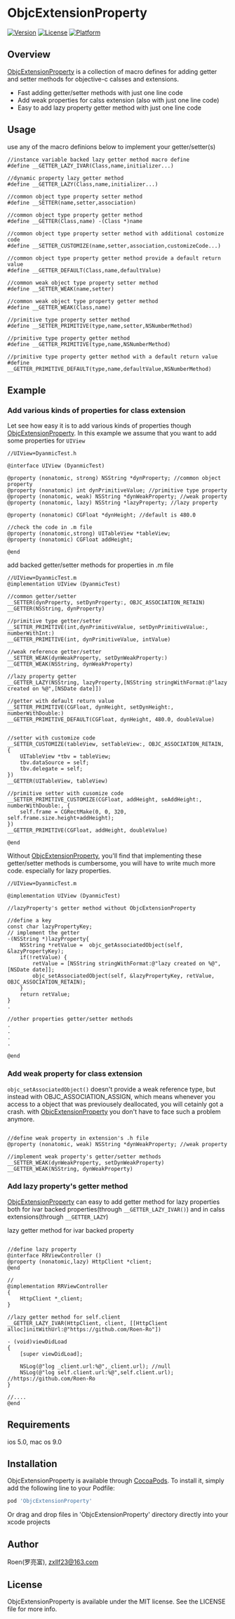 # ObjcExtensionProperty

[![Version](https://img.shields.io/cocoapods/v/ObjcExtensionProperty.svg?style=flat)](https://cocoapods.org/pods/ObjcExtensionProperty)
[![License](https://img.shields.io/cocoapods/l/ObjcExtensionProperty.svg?style=flat)](https://cocoapods.org/pods/ObjcExtensionProperty)
[![Platform](https://img.shields.io/cocoapods/p/ObjcExtensionProperty.svg?style=flat)](https://cocoapods.org/pods/ObjcExtensionProperty)

## Overview
[ObjcExtensionProperty](https://github.com/Roen-Ro/ObjcExtensionProperty) is a collection of macro defines for adding getter and setter methods for objective-c calsses and extensions. 
- Fast adding getter/setter methods with just one line code
- Add weak properties for calss extension (also with just one line code)
- Easy to add lazy property getter method with just one line code

## Usage
use any of the macro definions below to implement your getter/setter(s)
```objc
//instance variable backed lazy getter method macro define
#define __GETTER_LAZY_IVAR(Class,name,initializer...)

//dynamic property lazy getter method
#define __GETTER_LAZY(Class,name,initializer...)

//common object type property setter method
#define __SETTER(name,setter,association)

//common object type property getter method
#define __GETTER(Class,name) -(Class *)name

//common object type property setter method with additional costomize code
#define __SETTER_CUSTOMIZE(name,setter,association,customizeCode...)

//common object type property getter method provide a default return value
#define __GETTER_DEFAULT(Class,name,defaultValue)

//common weak object type property setter method
#define __SETTER_WEAK(name,setter)

//common weak object type property getter method
#define __GETTER_WEAK(Class,name)

//primitive type property setter method
#define __SETTER_PRIMITIVE(type,name,setter,NSNumberMethod)

//primitive type property getter method
#define __GETTER_PRIMITIVE(type,name,NSNumberMethod)

//primitive type property getter method with a default return value
#define __GETTER_PRIMITIVE_DEFAULT(type,name,defaultValue,NSNumberMethod)
```
## Example

### Add various kinds of properties for class extension
Let see how easy it is to add various kinds of properties though [ObjcExtensionProperty](https://github.com/Roen-Ro/ObjcExtensionProperty). In this example we assume that you want to add some properties for `UIView`

```objc
//UIView+DyanmicTest.h

@interface UIView (DyanmicTest)

@property (nonatomic, strong) NSString *dynProperty; //common object property
@property (nonatomic) int dynPrimitiveValue; //primitive type property
@property (nonatomic, weak) NSString *dynWeakProperty; //weak property
@property (nonatomic, lazy) NSString *lazyProperty; //lazy property

@property (nonatomic) CGFloat *dynHeight; //default is 480.0

//check the code in .m file
@property (nonatomic,strong) UITableView *tableView;
@property (nonatomic) CGFloat addHeight;

@end
```
add backed getter/setter methods for properties in .m file 
```objc
//UIView+DyanmicTest.m
@implementation UIView (DyanmicTest)

//common getter/setter
__SETTER(dynProperty, setDynProperty:, OBJC_ASSOCIATION_RETAIN)
__GETTER(NSString, dynProperty)

//primitive type getter/setter
__SETTER_PRIMITIVE(int,dynPrimitiveValue, setDynPrimitiveValue:, numberWithInt:)
__GETTER_PRIMITIVE(int, dynPrimitiveValue, intValue)

//weak reference getter/setter
__SETTER_WEAK(dynWeakProperty, setDynWeakProperty:)
__GETTER_WEAK(NSString, dynWeakProperty)

//lazy property getter
__GETTER_LAZY(NSString, lazyProperty,[NSString stringWithFormat:@"lazy created on %@",[NSDate date]])

//getter with default return value
__SETTER_PRIMITIVE(CGFloat, dynHeight, setDynHeight:, numberWithDouble:)
__GETTER_PRIMITIVE_DEFAULT(CGFloat, dynHeight, 480.0, doubleValue)


//setter with customize code
__SETTER_CUSTOMIZE(tableView, setTableView:, OBJC_ASSOCIATION_RETAIN, {
    UITableView *tbv = tableView;
    tbv.dataSource = self;
    tbv.delegate = self;
})
__GETTER(UITableView, tableView)

//primitive setter with cusomize code
__SETTER_PRIMITIVE_CUSTOMIZE(CGFloat, addHeight, seAddHeight:, numberWithDouble:, {
    self.frame = CGRectMake(0, 0, 320, self.frame.size.height+addHeight);
})
__GETTER_PRIMITIVE(CGFloat, addHeight, doubleValue)

@end
```
Without [ObjcExtensionProperty](https://github.com/Roen-Ro/ObjcExtensionProperty), you'll find that implementing these getter/setter methods is cumbersome, you will have to write much more code. especially for lazy properties.

```objc
//UIView+DyanmicTest.m

@implementation UIView (DyanmicTest)

//lazyProperty's getter method without ObjcExtensionProperty

//define a key
const char lazyPropertyKey;
// implement the getter
-(NSString *)lazyProperty{
    NSString *retValue =  objc_getAssociatedObject(self, &lazyPropertyKey);
    if(!retValue) {
        retValue = [NSString stringWithFormat:@"lazy created on %@",[NSDate date]];
        objc_setAssociatedObject(self, &lazyPropertyKey, retValue, OBJC_ASSOCIATION_RETAIN);
    }
    return retValue;
}
.

//other properties getter/setter methods
.
.
.
.

@end
```

### Add weak property for class extension
`objc_setAssociatedObject()` doesn't provide a weak reference type, but instead with OBJC_ASSOCIATION_ASSIGN, which means whenever you access to a object that was previousely deallocated, you will cetainly got a crash. with [ObjcExtensionProperty](https://github.com/Roen-Ro/ObjcExtensionProperty) you don't have to face such a problem anymore.

```objc

//define weak property in extension's .h file
@property (nonatomic, weak) NSString *dynWeakProperty; //weak property

//implement weak property's getter/setter methods
__SETTER_WEAK(dynWeakProperty, setDynWeakProperty)
__GETTER_WEAK(NSString, dynWeakProperty)

```

### Add lazy property's getter method
[ObjcExtensionProperty](https://github.com/Roen-Ro/ObjcExtensionProperty) can easy to add getter method for lazy properties both for ivar backed properties(through `__GETTER_LAZY_IVAR()`) and in calss extensions(through `__GETTER_LAZY`)

lazy getter method for ivar backed property
```objc

//define lazy property
@interface RRViewController ()
@property (nonatomic,lazy) HttpClient *client;
@end

//
@implementation RRViewController
{
    HttpClient *_client;
}

//lazy getter method for self.client
__GETTER_LAZY_IVAR(HttpClient, client, [[HttpClient alloc]initWithUrl:@"https://github.com/Roen-Ro"])

- (void)viewDidLoad
{
    [super viewDidLoad];
    
    NSLog(@"log _client.url:%@",_client.url); //null 
    NSLog(@"log self.client.url:%@",self.client.url); //https://github.com/Roen-Ro
}

//....
@end

```

## Requirements 
ios 5.0, mac os 9.0

## Installation

ObjcExtensionProperty is available through [CocoaPods](https://cocoapods.org). To install
it, simply add the following line to your Podfile:

```ruby
pod 'ObjcExtensionProperty'
```
Or drag and drop files in 'ObjcExtensionProperty' directory directly into your xcode projects


## Author

Roen(罗亮富), zxllf23@163.com

## License

ObjcExtensionProperty is available under the MIT license. See the LICENSE file for more info.
